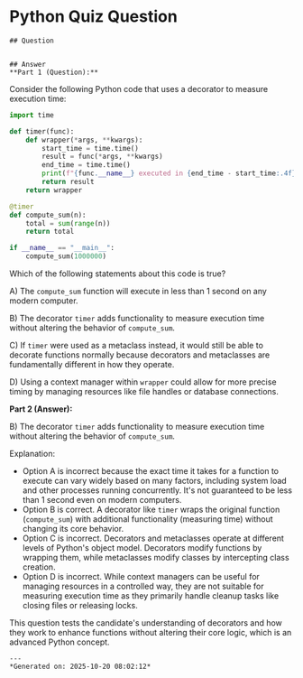 # Python Quiz Question
    
    ## Question
    
    
    ## Answer
    **Part 1 (Question):**

Consider the following Python code that uses a decorator to measure execution time:

```python
import time

def timer(func):
    def wrapper(*args, **kwargs):
        start_time = time.time()
        result = func(*args, **kwargs)
        end_time = time.time()
        print(f"{func.__name__} executed in {end_time - start_time:.4f} seconds")
        return result
    return wrapper

@timer
def compute_sum(n):
    total = sum(range(n))
    return total

if __name__ == "__main__":
    compute_sum(1000000)
```

Which of the following statements about this code is true?

A) The `compute_sum` function will execute in less than 1 second on any modern computer.

B) The decorator `timer` adds functionality to measure execution time without altering the behavior of `compute_sum`.

C) If `timer` were used as a metaclass instead, it would still be able to decorate functions normally because decorators and metaclasses are fundamentally different in how they operate.

D) Using a context manager within `wrapper` could allow for more precise timing by managing resources like file handles or database connections.

**Part 2 (Answer):**

B) The decorator `timer` adds functionality to measure execution time without altering the behavior of `compute_sum`.

Explanation:
- Option A is incorrect because the exact time it takes for a function to execute can vary widely based on many factors, including system load and other processes running concurrently. It's not guaranteed to be less than 1 second even on modern computers.
- Option B is correct. A decorator like `timer` wraps the original function (`compute_sum`) with additional functionality (measuring time) without changing its core behavior.
- Option C is incorrect. Decorators and metaclasses operate at different levels of Python's object model. Decorators modify functions by wrapping them, while metaclasses modify classes by intercepting class creation.
- Option D is incorrect. While context managers can be useful for managing resources in a controlled way, they are not suitable for measuring execution time as they primarily handle cleanup tasks like closing files or releasing locks.

This question tests the candidate's understanding of decorators and how they work to enhance functions without altering their core logic, which is an advanced Python concept.
    
    ---
    *Generated on: 2025-10-20 08:02:12*
    